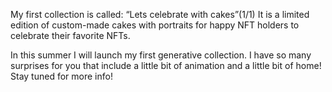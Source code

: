 My first collection is called: “Lets celebrate with cakes”(1/1)
It is a limited edition of custom-made cakes with portraits for happy NFT holders to celebrate their favorite NFTs.

In this summer I will launch my first generative collection. I have so many surprises for you that include a little bit of animation and a little bit of home! Stay tuned for more info!

